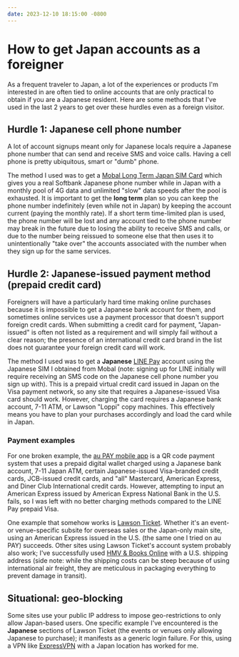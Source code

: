 ```yaml
---
date: 2023-12-10 18:15:00 -0800
---
```

# How to get Japan accounts as a foreigner

As a frequent traveler to Japan, a lot of the experiences or products I'm interested in are often tied
to online accounts that are only practical to obtain if you are a Japanese resident. Here are some
methods that I've used in the last 2 years to get over these hurdles even as a foreign visitor.

## Hurdle 1: Japanese cell phone number

A lot of account signups meant only for Japanese locals require a Japanese phone number that can send
and receive SMS and voice calls. Having a cell phone is pretty ubiquitous, smart or "dumb" phone.

The method I used was to get a [Mobal Long Term Japan SIM Card](https://www.mobal.com/japan-sim-card/)
which gives you a real Softbank Japanese phone number while in Japan with a monthly pool of 4G data and
unlimited "slow" data speeds after the pool is exhausted. It is important to get the **long term** plan
so you can keep the phone number indefinitely (even while not in Japan) by keeping the account current
(paying the monthly rate). If a short term time-limited plan is used, the phone number will be lost and
any account tied to the phone number may break in the future due to losing the ability to receive SMS
and calls, or due to the number being reissued to someone else that then uses it to unintentionally
"take over" the accounts associated with the number when they sign up for the same services.

## Hurdle 2: Japanese-issued payment method (prepaid credit card)

Foreigners will have a particularly hard time making online purchases because it is impossible to get
a Japanese bank account for them, and sometimes online services use a payment processor that doesn't
support foreign credit cards. When submitting a credit card for payment, "Japan-issued" is often not
listed as a requirement and will simply fail without a clear reason; the presence of an international
credit card brand in the list does not guarantee your foreign credit card will work.

The method I used was to get a **Japanese** [LINE Pay](https://pay.line.me/portal/global/about/sign-up)
account using the Japanese SIM I obtained from Mobal (note: signing up for LINE initially will require
receiving an SMS code on the Japanese cell phone number you sign up with). This is a prepaid virtual
credit card issued in Japan on the Visa payment network, so any site that requires a Japanese-issued
Visa card should work. However, charging the card requires a Japanese bank account, 7-11 ATM, or Lawson
"Loppi" copy machines. This effectively means you have to plan your purchases accordingly and load the
card while in Japan.

### Payment examples

For one broken example, the [au PAY mobile app](https://aupay.auone.jp/#appli) is a QR code payment
system that uses a prepaid digital wallet charged using a Japanese bank account, 7-11 Japan ATM, certain
Japanese-issued Visa-branded credit cards, JCB-issued credit cards, and "all" Mastercard, American Express,
and Diner Club International credit cards. However, attempting to input an American Express issued by
American Express National Bank in the U.S. fails, so I was left with no better charging methods compared
to the LINE Pay prepaid Visa.

One example that somehow works is [Lawson Ticket](https://l-tike.com/). Whether it's an event- or
venue-specific subsite for overseas sales or the Japan-only main site, using an American Express issued
in the U.S. (the same one I tried on au PAY) succeeds. Other sites using Lawson Ticket's account system
probably also work; I've successfully used [HMV & Books Online](https://www.hmv.co.jp/) with a U.S.
shipping address (side note: while the shipping costs can be steep because of using international air
freight, they are meticulous in packaging everything to prevent damage in transit).

## Situational: geo-blocking

Some sites use your public IP address to impose geo-restrictions to only allow Japan-based users. One
specific example I've encountered is the **Japanese** sections of Lawson Ticket (the events or venues
only allowing Japanese to purchase); it manifests as a generic login failure. For this, using a VPN
like [ExpressVPN](https://www.expressvpn.com/) with a Japan location has worked for me.
